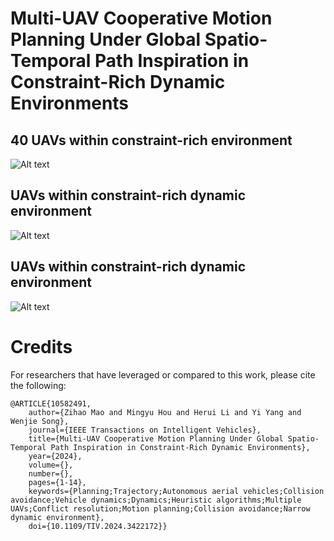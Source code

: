 
# Multi-UAV Cooperative Motion Planning Under Global Spatio-Temporal Path Inspiration in Constraint-Rich Dynamic Environments
## 40 UAVs within constraint-rich environment
![Alt text](src/constraint-rich_environment-min.gif)
## UAVs within constraint-rich dynamic environment

![Alt text](src/dynamic1-min.gif)
## UAVs within constraint-rich dynamic environment
![Alt text](src/dynamic2-min.gif)

# Credits
For researchers that have leveraged or compared to this work, please cite the following:

```
@ARTICLE{10582491,
    author={Zihao Mao and Mingyu Hou and Herui Li and Yi Yang and Wenjie Song},
    journal={IEEE Transactions on Intelligent Vehicles}, 
    title={Multi-UAV Cooperative Motion Planning Under Global Spatio-Temporal Path Inspiration in Constraint-Rich Dynamic Environments}, 
    year={2024},
    volume={},
    number={},
    pages={1-14},
    keywords={Planning;Trajectory;Autonomous aerial vehicles;Collision avoidance;Vehicle dynamics;Dynamics;Heuristic algorithms;Multiple UAVs;Conflict resolution;Motion planning;Collision avoidance;Narrow dynamic environment},
    doi={10.1109/TIV.2024.3422172}}
```

